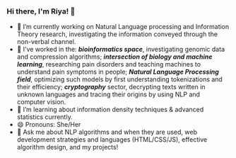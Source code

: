 ### Hi there, I'm Riya! 👋

- 🔭  I’m currently working on Natural Language processing and Information Theory research, investigating the information conveyed through the non-verbal channel.
- 👯  I've worked in the: ***bioinformatics space***, investigating genomic data and compression algorithms; ***intersection of biology and machine learning***, researching pain disorders and teaching machines to understand pain symptoms in people; ***Natural Language Processing field***, optimizing such models by first understanding tokenizations and their efficiency; ***cryptography*** sector, decrypting texts written in unknown languages and tracing their origins by using NLP and computer vision.
- 🌱  I’m learning about information density techniques & advanced statistics currently.
- 😄  Pronouns: She/Her
- 💬  Ask me about NLP algorithms and when they are used, web development strategies and languages (HTML/CSS/JS), effective algorithm design, and my projects!

<!--
**riybha216/riybha216** is a ✨ _special_ ✨ repository because its `README.md` (this file) appears on your GitHub profile.

Here are some ideas to get you started:

- 🔭 I’m currently working on machine learning research & projects, applying NLP + computer vision.
- 🌱 I’m currently learning information theory & data compression.
- 👯 I’m looking to collaborate on ...
- 🤔 I’m looking for help with ...
- 💬 Ask me about machine learning algorithms, web dev, algorithm design.
- 📫 How to reach me: ...
- 😄 Pronouns: She/Her
- ⚡ Fun fact: ...
-->
